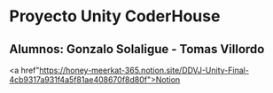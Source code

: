 # Proyecto Unity CoderHouse

<h2>Alumnos: Gonzalo Solaligue - Tomas Villordo</h2>

<a href"https://honey-meerkat-365.notion.site/DDVJ-Unity-Final-4cb9317a931f4a5f81ae408670f8d80f">Notion</a>
